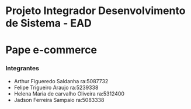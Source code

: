 # Projeto Integrador Desenvolvimento de Sistema - EAD


# Pape e-commerce


### Integrantes   

- Arthur Figueredo Saldanha ra:5087732
- Felipe Trigueiro Araujo ra:5239338
- Helena Maria de carvalho Oliveira ra:5312400
- Jadson Ferreira Sampaio ra:5083338 


